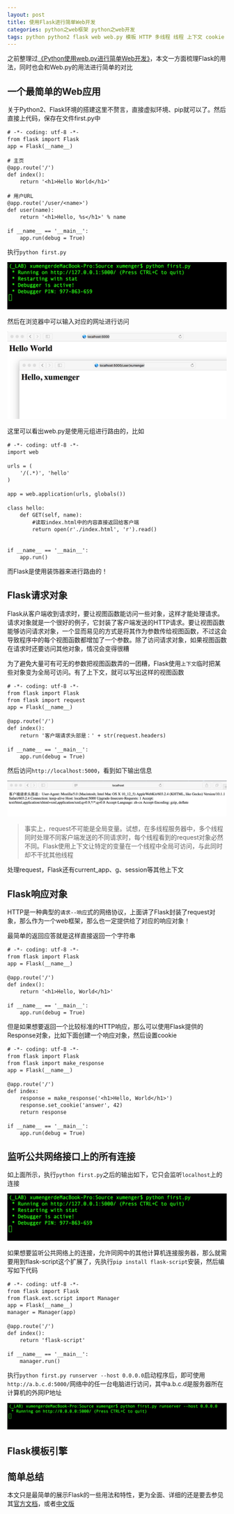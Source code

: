 ```yaml
---
layout: post
title: 使用Flask进行简单Web开发
categories: python之web框架 python之web开发
tags: python python2 flask web web.py 模板 HTTP 多线程 线程 上下文 cookie
---
```


之前整理过[《Python使用web.py进行简单Web开发》](http://www.xumenger.com/python-webpy-20170115/)，本文一方面梳理Flask的用法，同时也会和Web.py的用法进行简单的对比

## 一个最简单的Web应用

关于Python2、Flask环境的搭建这里不赘言，直接虚拟环境、pip就可以了。然后直接上代码，保存在文件first.py中

```
# -*- coding: utf-8 -*-
from flask import Flask
app = Flask(__name__)

# 主页
@app.route('/')
def index():
    return '<h1>Hello World</h1>'

# 用户URL
@app.route('/user/<name>')
def user(name):
    return '<h1>Hello, %s</h1>' % name

if __name__ == '__main__':
    app.run(debug = True)
```

执行`python first.py`

![image](../media/image/2017-07-01/01.png)

然后在浏览器中可以输入对应的网址进行访问

![image](../media/image/2017-07-01/02.png)

这里可以看出web.py是使用元组进行路由的，比如

```
# -*- coding: utf-8 -*-
import web

urls = (
	'/(.*)', 'hello'
)

app = web.application(urls, globals())

class hello:
	def GET(self, name):
		#读取index.html中的内容直接返回给客户端
		return open(r'./index.html', 'r').read()
		

if __name__ == '__main__':
	app.run()
```

而Flask是使用装饰器来进行路由的！

## Flask请求对象

Flask从客户端收到请求时，要让视图函数能访问一些对象，这样才能处理请求。请求对象就是一个很好的例子，它封装了客户端发送的HTTP请求。要让视图函数能够访问请求对象，一个显而易见的方式是将其作为参数传给视图函数，不过这会导致程序中的每个视图函数都增加了一个参数。除了访问请求对象，如果视图函数在请求时还要访问其他对象，情况会变得很糟

为了避免大量可有可无的参数把视图函数弄的一团糟，Flask使用`上下文`临时把某些对象变为全局可访问。有了上下文，就可以写出这样的视图函数

```
# -*- coding: utf-8 -*-
from flask import Flask
from flask import request
app = Flask(__name__)

@app.route('/')
def index():
    return '客户端请求头部是：' + str(request.headers)

if __name__ == '__main__':
    app.run(debug = True)
```

然后访问`http://localhost:5000`，看到如下输出信息

![image](../media/image/2017-07-01/03.png)

>事实上，request不可能是全局变量。试想，在多线程服务器中，多个线程同时处理不同客户端发送的不同请求时，每个线程看到的request对象必然不同。Flask使用上下文让特定的变量在一个线程中全局可访问，与此同时却不干扰其他线程

处理request，Flask还有current_app、g、session等其他上下文

## Flask响应对象

HTTP是一种典型的`请求--响应`式的网络协议，上面讲了Flask封装了request对象，那么作为一个web框架，那么也一定提供给了对应的响应对象！

最简单的返回应答就是这样直接返回一个字符串

```
# -*- coding: utf-8 -*-
from flask import Flask
app = Flask(__name__)

@app.route('/')
def index():
    return '<h1>Hello, World</h1>'

if __name__ == '__main__':
    app.run(debug = True)
```

但是如果想要返回一个比较标准的HTTP响应，那么可以使用Flask提供的Response对象，比如下面创建一个响应对象，然后设置cookie

```
# -*- coding: utf-8 -*-
from flask import Flask
from flask import make_response
app = Flask(__name__)

@app.route('/')
def index:
	response = make_response('<h1>Hello, World</h1>')
	response.set_cookie('answer', 42)
	return response

if __name__ == '__main__':
    app.run(debug = True)
```

## 监听公共网络接口上的所有连接

如上面所示，执行`python first.py`之后的输出如下，它只会监听`localhost`上的连接

![image](../media/image/2017-07-01/04.png)

如果想要监听公共网络上的连接，允许同网中的其他计算机连接服务器，那么就需要用到flask-script这个扩展了，先执行`pip install flask-script`安装，然后编写如下代码

```
# -*- coding: utf-8 -*-
from flask import Flask
from flask.ext.script import Manager
app = Flask(__name__)
manager = Manager(app)

@app.route('/')
def index():
    return 'flask-script'

if __name__ == '__main__':
    manager.run()
```

执行`python first.py runserver --host 0.0.0.0`启动程序后，即可使用`http://a.b.c.d:5000/`网络中的任一台电脑进行访问，其中a.b.c.d是服务器所在计算机的外网IP地址

![image](../media/image/2017-07-01/05.png)

## Flask模板引擎


## 简单总结

本文只是最简单的展示Flask的一些用法和特性，更为全面、详细的还是要去参见其[官方文档](http://flask.pocoo.org)，或者[中文版](http://docs.jinkan.org/docs/flask/)
